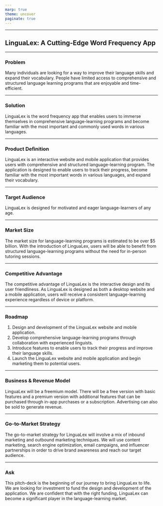 ```yaml
---
marp: true
theme: uncover
paginate: true
---
```

---
## LinguaLex: A Cutting-Edge Word Frequency App
 
---
### Problem
Many individuals are looking for a way to improve their language skills and expand their vocabulary. People have limited access to comprehensive and structured language learning programs that are enjoyable and time-efficient. 

---
### Solution
LinguaLex is the word frequency app that enables users to immerse themselves in comprehensive language-learning programs and become familiar with the most important and commonly used words in various languages.

---
### Product Definition
LinguaLex is an interactive website and mobile application that provides users with comprehensive and structured language-learning program. The application is designed to enable users to track their progress, become familiar with the most important words in various languages, and expand their vocabulary. 

---
### Target Audience
LinguaLex is designed for motivated and eager language-learners of any age. 

---
### Market Size
The market size for language-learning programs is estimated to be over $5 billion. With the introduction of LinguaLex, users will be able to benefit from structured language-learning programs without the need for in-person tutoring sessions. 

---
### Competitive Advantage
The competitive advantage of LinguaLex is the interactive design and its user friendliness. As LinguaLex is designed as both a desktop website and a mobile application, users will receive a consistent language-learning experience regardless of device or platform. 

---
### Roadmap
1. Design and development of the LinguaLex website and mobile application. 
2. Develop comprehensive language-learning programs through collaboration with experienced linguists. 
3. Introduce features to enable users to track their progress and improve their language skills. 
4. Launch the LinguaLex website and mobile application and begin marketing them to potential users. 

---
### Business & Revenue Model 
LinguaLex will be a freemium model. There will be a free version with basic features and a premium version with additional features that can be purchased through in-app purchases or a subscription. Advertising can also be sold to generate revenue. 

---
### Go-to-Market Strategy
The go-to-market strategy for LinguaLex will involve a mix of inbound marketing and outbound marketing techniques. We will use content marketing, search engine optimization, email campaigns, and influencer partnerships in order to drive brand awareness and reach our target audience. 

---
### Ask
This pitch-deck is the beginning of our journey to bring LinguaLex to life. We are looking for investment to fund the design and development of the application. We are confident that with the right funding, LinguaLex can become a significant player in the language-learning market.
  
